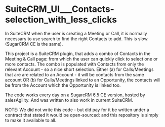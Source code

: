 # SuiteCRM_UI___Contacts-selection_with_less_clicks
In SuiteCRM when the user is creating a Meeting or Call, it is normally necessary to use search to find the right Contacts to add. This is slow. (SugarCRM CE is the same). 

This project is a SuiteCRM plugin, that adds a combo of Contacts in the Meeting &amp; Call page:  from which the user can quickly click to select one or more contacts.  The combo is populated with Contacts from only the relevant Account - so a nice short selection.  Either (a) for Calls/Meetings that are are related to an Account  - it will be contacts from the same account OR (b) for Calls/Meetings linked to an Opportunity, the contacts will be from the Account which the Opportunity is linked too.   

The code works every day on a SugarcRM 6.5 CE version, hosted by salesAgility. And was written to also work in current SuiteCRM.

NOTE:  We did not write this code - but did pay for it be written under a contract that stated it would be open-sourced:  and this repository is simply to make it available to all.


